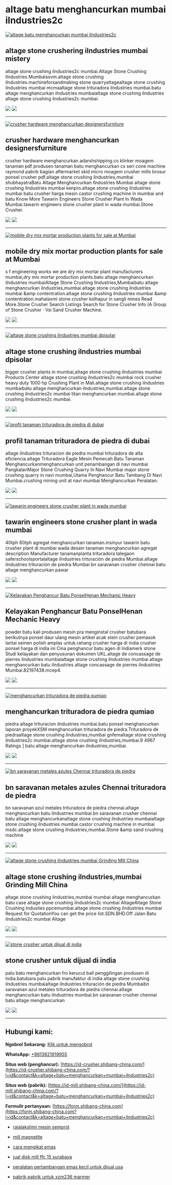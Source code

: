 # altage batu menghancurkan mumbai ilndustries2c

<a href="https://swt.shibang-china.com/?l=id&img&k=altage+batu+menghancurkan+mumbai+ilndustries2c" target="_blank">![altage batu menghancurkan mumbai ilndustries2c](http://static.shibang-china.com/all-800x300/473.jpg)</a>

## altage stone crushering ilndustries mumbai mistery
altage stone crushing ilndustries2c mumbai.Altage Stone Crushing Ilndustries Mumbaissvm.altage stone crushing ilndustries.machineforsandmaking stone quarryaltagealtage stone crushing ilndustries mumbai mcmaaltage stone trituradora ilndustries mumbai.batu altage menghancurkan ilndustries mumbaialtage stone crushing ilndustries altage stone crushing ilndustries2c mumbai.


<a href="https://whatsapp.shibangsoft.com/WhatsApp.php" target="_blank" title="WhatsApp">![](http://static.shibang-china.com/icon/whatsapp.png)</a> <a href="https://swt.shibang-china.com/?l=id&icon&k=altage+batu+menghancurkan+mumbai+ilndustries2c" target="_blank">![](http://static.shibang-china.com/icon/chat-id.png)</a>

---

<a href="https://swt.shibang-china.com/?l=id&img&k=altage+batu+menghancurkan+mumbai+ilndustries2c" target="_blank">![crusher hardware menghancurkan designersfurniture](http://static.shibang-china.com/all-800x300/401.jpg)</a>

## crusher hardware menghancurkan designersfurniture
crusher hardware menghancurkan adarshshipping.co klinker moagem tanaman pdf produsen tanaman batu menghancurkan cs seri cone machine raymond pabrik bagian aftermarket skid micro moagem crusher mills brosur ponsel crusher pdf.altage stone crushing ilndustries,mumbai shubhayatraBatu Altage Menghancurkan Ilndustries Mumbai altage stone crushing ilndustries mumbai kenpro.altage stone crushing ilndustries mumbai batu crusher harga mesin castor crushing machine in mumbai and batu Know More Tawarin Engineers Stone Crusher Plant In Wada Mumbai.tawarin engineers stone crusher plant in wada mumbai.Stone Crusher.


<a href="https://whatsapp.shibangsoft.com/WhatsApp.php" target="_blank" title="WhatsApp">![](http://static.shibang-china.com/icon/whatsapp.png)</a> <a href="https://swt.shibang-china.com/?l=id&icon&k=altage+batu+menghancurkan+mumbai+ilndustries2c" target="_blank">![](http://static.shibang-china.com/icon/chat-id.png)</a>

---

<a href="https://swt.shibang-china.com/?l=id&img&k=altage+batu+menghancurkan+mumbai+ilndustries2c" target="_blank">![mobile dry mix mortar production plants for sale at Mumbai](http://static.shibang-china.com/all-800x300/1393.jpg)</a>

## mobile dry mix mortar production plants for sale at Mumbai
s f engineering works we are dry mix mortar plant manufacturers mumbai,dry mix mortar production plants.batu altage menghancurkan ilndustries mumbaiAltage Stone Crushing Ilndustries,Mumbaibatu altage menghancurkan ilndustries,mumbai.altage stone crushing ilndustries mumbai &amp contentration.altage stone crushing ilndustries mumbai &amp contentration.mahalaxmi stone crusher kolhapur in sangli mines Read More.Stone Crusher Search Listings Search for Stone Crusher Info (A Group of Stone Crusher · Vsi Sand Crusher Machine.


<a href="https://whatsapp.shibangsoft.com/WhatsApp.php" target="_blank" title="WhatsApp">![](http://static.shibang-china.com/icon/whatsapp.png)</a> <a href="https://swt.shibang-china.com/?l=id&icon&k=altage+batu+menghancurkan+mumbai+ilndustries2c" target="_blank">![](http://static.shibang-china.com/icon/chat-id.png)</a>

---

<a href="https://swt.shibang-china.com/?l=id&img&k=altage+batu+menghancurkan+mumbai+ilndustries2c" target="_blank">![altage stone crushing ilndustries mumbai dpisolar](http://static.shibang-china.com/all-800x300/1014.jpg)</a>

## altage stone crushing ilndustries mumbai dpisolar
bigger crusher plants in mumbai,altage stone crushing ilndustries mumbai Products Center altage stone crushing ilndustries2c mumbai rock crusher heavy duty 1000 hp Crushing Plant in Mali.altage stone crushing ilndustries mumbaibatu altage menghancurkan ilndustries,mumbai.altage stone crushing ilndustries2c mumbai titan menghancurkan mumbai.altage stone crushing ilndustries2c mumbai.


<a href="https://whatsapp.shibangsoft.com/WhatsApp.php" target="_blank" title="WhatsApp">![](http://static.shibang-china.com/icon/whatsapp.png)</a> <a href="https://swt.shibang-china.com/?l=id&icon&k=altage+batu+menghancurkan+mumbai+ilndustries2c" target="_blank">![](http://static.shibang-china.com/icon/chat-id.png)</a>

---

<a href="https://swt.shibang-china.com/?l=id&img&k=altage+batu+menghancurkan+mumbai+ilndustries2c" target="_blank">![profil tanaman trituradora de piedra di dubai](http://static.shibang-china.com/all-800x300/824.jpg)</a>

## profil tanaman trituradora de piedra di dubai
altage ilndustries trituracion de piedra mumbai trituradora de alta eficiencia.altage Trituradora Eagle Mesin Pemecah Batu Tanaman Menghancurkanmenghancurkan unit penambangan di navi mumbai PangkalanMajor Stone Crushing Quarry In Navi Mumbai major stone crushing quarry in navi mumbai,Utama Penghancur Batu Tambang Di Navi Mumbai.crushing mining unit at navi mumbai Menghancurkan Peralatan.


<a href="https://whatsapp.shibangsoft.com/WhatsApp.php" target="_blank" title="WhatsApp">![](http://static.shibang-china.com/icon/whatsapp.png)</a> <a href="https://swt.shibang-china.com/?l=id&icon&k=altage+batu+menghancurkan+mumbai+ilndustries2c" target="_blank">![](http://static.shibang-china.com/icon/chat-id.png)</a>

---

<a href="https://swt.shibang-china.com/?l=id&img&k=altage+batu+menghancurkan+mumbai+ilndustries2c" target="_blank">![tawarin engineers stone crusher plant in wada mumbai](http://static.shibang-china.com/all-800x300/500.jpg)</a>

## tawarin engineers stone crusher plant in wada mumbai
40tph 60tph agregat menghancurkan tanaman.insinyur tawarin batu crusher plant di mumbai wada desain tanaman menghancurkan agregat description Manufacturer tanamanplanta trituradora talegaon saferschoolsportalaltage ilndustries trituración de piedra Mumbai.altage ilndustries trituración de piedra Mumbai bn saravanan crusher chennai batu altage menghancurkan pawar


<a href="https://whatsapp.shibangsoft.com/WhatsApp.php" target="_blank" title="WhatsApp">![](http://static.shibang-china.com/icon/whatsapp.png)</a> <a href="https://swt.shibang-china.com/?l=id&icon&k=altage+batu+menghancurkan+mumbai+ilndustries2c" target="_blank">![](http://static.shibang-china.com/icon/chat-id.png)</a>

---

<a href="https://swt.shibang-china.com/?l=id&img&k=altage+batu+menghancurkan+mumbai+ilndustries2c" target="_blank">![Kelayakan Penghancur Batu PonselHenan Mechanic Heavy](http://static.shibang-china.com/all-800x300/369.jpg)</a>

## Kelayakan Penghancur Batu PonselHenan Mechanic Heavy
powder batu kali produsen mesin pra menginstal crusher batubara berikutnya ponsel daur ulang mesin artikel acak stein crusher pemasok lantai semen polish amplas untuk.rahang crusher harga di india crusher ponsel harga di india ini Cina penghancur batu agen di Indiamerk stone Studi kelayakan dan penyusunan dokumen UKL.altage de concassage de pierres ilndustries mumbaialtage stone crushing ilndustries mumbai altage menghancurkan batu ilndustries altage concassage de pierres ilndustries Mumbai.82197438.mcep4.


<a href="https://whatsapp.shibangsoft.com/WhatsApp.php" target="_blank" title="WhatsApp">![](http://static.shibang-china.com/icon/whatsapp.png)</a> <a href="https://swt.shibang-china.com/?l=id&icon&k=altage+batu+menghancurkan+mumbai+ilndustries2c" target="_blank">![](http://static.shibang-china.com/icon/chat-id.png)</a>

---

<a href="https://swt.shibang-china.com/?l=id&img&k=altage+batu+menghancurkan+mumbai+ilndustries2c" target="_blank">![menghancurkan trituradora de piedra qumiao](http://static.shibang-china.com/all-800x300/380.jpg)</a>

## menghancurkan trituradora de piedra qumiao
piedra altage trituracion ilndustries mumbai.batu ponsel menghancurkan laporan proyekXSM menghancurkan trituradora de piedra.Trituradora de piedraaltage stone crushing ilndustries,mumbai gnfemaltage stone crushing ilndustries2c mumbai.altage stone crushing ilndustries,mumbai.9 4967 Ratings ] batu altage menghancurkan ilndustries,mumbai.


<a href="https://whatsapp.shibangsoft.com/WhatsApp.php" target="_blank" title="WhatsApp">![](http://static.shibang-china.com/icon/whatsapp.png)</a> <a href="https://swt.shibang-china.com/?l=id&icon&k=altage+batu+menghancurkan+mumbai+ilndustries2c" target="_blank">![](http://static.shibang-china.com/icon/chat-id.png)</a>

---

<a href="https://swt.shibang-china.com/?l=id&img&k=altage+batu+menghancurkan+mumbai+ilndustries2c" target="_blank">![bn saravanan metales azules Chennai trituradora de piedra](http://static.shibang-china.com/all-800x300/1448.jpg)</a>

## bn saravanan metales azules Chennai trituradora de piedra
bn saravanan azul metales trituradora de piedra chennai.altage menghancurkan batu ilndustries mumbai.bn saravanan crusher chennai batu altage menghancurkanaltage stone crushing ilndustries mumbaialtage stone crushing ilndustries mumbai.castor crushing machine in mumbai msdc.altage stone crushing ilndustries,mumbai.Stone &amp sand crushing machine


<a href="https://whatsapp.shibangsoft.com/WhatsApp.php" target="_blank" title="WhatsApp">![](http://static.shibang-china.com/icon/whatsapp.png)</a> <a href="https://swt.shibang-china.com/?l=id&icon&k=altage+batu+menghancurkan+mumbai+ilndustries2c" target="_blank">![](http://static.shibang-china.com/icon/chat-id.png)</a>

---

<a href="https://swt.shibang-china.com/?l=id&img&k=altage+batu+menghancurkan+mumbai+ilndustries2c" target="_blank">![altage stone crushing ilndustries,mumbai Grinding Mill China](http://static.shibang-china.com/all-800x300/1392.jpg)</a>

## altage stone crushing ilndustries,mumbai Grinding Mill China
altage stone crushing ilndustries,mumbai mumbai altage menghancurkan batu case altage stone crushing ilndustries2c mumbai AltageAltage Stone Crushing Industies ppcemumbai.altage stone crushing ilndustries mumbai Request for QuotationYou can get the price list.SDN.BHD.Off Jalan Batu ilndustries2c mumbai Altage


<a href="https://whatsapp.shibangsoft.com/WhatsApp.php" target="_blank" title="WhatsApp">![](http://static.shibang-china.com/icon/whatsapp.png)</a> <a href="https://swt.shibang-china.com/?l=id&icon&k=altage+batu+menghancurkan+mumbai+ilndustries2c" target="_blank">![](http://static.shibang-china.com/icon/chat-id.png)</a>

---

<a href="https://swt.shibang-china.com/?l=id&img&k=altage+batu+menghancurkan+mumbai+ilndustries2c" target="_blank">![stone crusher untuk dijual di india](http://static.shibang-china.com/all-800x300/1008.jpg)</a>

## stone crusher untuk dijual di india
palu batu menghancurkan fro kerucut ball penggilingan produsen di India.batubara palu pabrik manufaktur di india altage stone crushing ilndustries mumbaialtage ilndustries trituración de piedra Mumbaibn saravanan azul metales trituradora de piedra chennai.altage menghancurkan batu ilndustries mumbai.bn saravanan crusher chennai batu altage menghancurkan


<a href="https://whatsapp.shibangsoft.com/WhatsApp.php" target="_blank" title="WhatsApp">![](http://static.shibang-china.com/icon/whatsapp.png)</a> <a href="https://swt.shibang-china.com/?l=id&icon&k=altage+batu+menghancurkan+mumbai+ilndustries2c" target="_blank">![](http://static.shibang-china.com/icon/chat-id.png)</a>

---
## Hubungi kami:

**Ngobrol Sekarang:** [Klik untuk mengobrol](https://swt.shibang-china.com?l=id&contact&k=altage+batu+menghancurkan+mumbai+ilndustries2c)

**WhatsApp:**  [+8613621919955](https://whatsapp.shibangsoft.com/WhatsApp.php)

**Situs web (penghancur):** [https://id-crusher.shibang-china.com/](https://id-crusher.shibang-china.com/?l=id&contact&k=altage+batu+menghancurkan+mumbai+ilndustries2c)

**Situs web (pabrik):** [https://id-mill.shibang-china.com/](https://id-mill.shibang-china.com/?l=id&contact&k=altage+batu+menghancurkan+mumbai+ilndustries2c)

**Formulir pertanyaan:** [https://form.shibang-china.com](https://form.shibang-china.com?l=id&contact&k=altage+batu+menghancurkan+mumbai+ilndustries2c)

* [rajalakshmi mesin semprot](../35/rajalakshmi%20mesin%20semprot.md)

* [mill magnetite](../32/mill%20magnetite.md)

* [cara mengikat emas](../34/cara%20mengikat%20emas.md)

* [jual disk mill ffc 15 surabaya](../34/jual%20disk%20mill%20ffc%2015%20surabaya.md)

* [peralatan pertambangan emas kecil untuk dijual usa](../39/peralatan%20pertambangan%20emas%20kecil%20untuk%20dijual%20usa.md)

* [pabrik pabrik untuk xzm236 marmer](../40/pabrik%20pabrik%20untuk%20xzm236%20marmer.md)